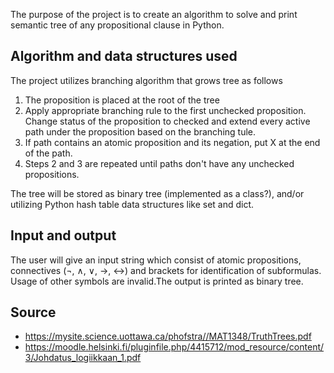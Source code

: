 The purpose of the project is to create an algorithm to solve and print semantic tree of any propositional clause in Python. 

## Algorithm and data structures used
The project utilizes branching algorithm that grows tree as follows
  1. The proposition is placed at the root of the tree
  2. Apply appropriate branching rule to the first unchecked proposition. Change status of the proposition to        checked and extend every active path under the proposition based on the branching tule. 
  3. If path contains an atomic proposition and its negation, put X at the end of the path. 
  5. Steps 2 and 3 are repeated until paths don't have any unchecked propositions.

The tree will be stored as binary tree (implemented as a class?), and/or utilizing Python hash table data structures like set and dict.

## Input and output
The user will give an input string which consist of atomic propositions, connectives (¬, ∧, ∨, →, ↔) and brackets  for identification of subformulas. Usage of other symbols are invalid.The output is printed as binary tree.

## Source
- https://mysite.science.uottawa.ca/phofstra//MAT1348/TruthTrees.pdf
- https://moodle.helsinki.fi/pluginfile.php/4415712/mod_resource/content/3/Johdatus_logiikkaan_1.pdf
